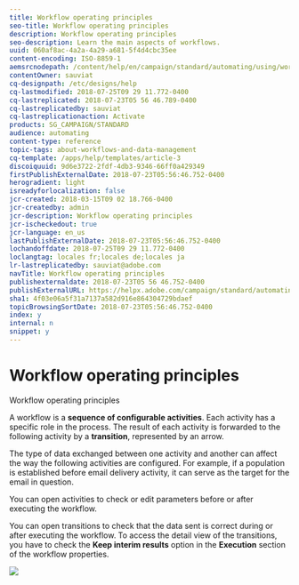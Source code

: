 ```yaml
---
title: Workflow operating principles
seo-title: Workflow operating principles
description: Workflow operating principles
seo-description: Learn the main aspects of workflows.
uuid: 060af8ac-4a2a-4a29-a681-5f4d4cbc35ee
content-encoding: ISO-8859-1
aemsrcnodepath: /content/help/en/campaign/standard/automating/using/workflow-operating-principles
contentOwner: sauviat
cq-designpath: /etc/designs/help
cq-lastmodified: 2018-07-25T09 29 11.772-0400
cq-lastreplicated: 2018-07-23T05 56 46.789-0400
cq-lastreplicatedby: sauviat
cq-lastreplicationaction: Activate
products: SG_CAMPAIGN/STANDARD
audience: automating
content-type: reference
topic-tags: about-workflows-and-data-management
cq-template: /apps/help/templates/article-3
discoiquuid: 9d6e3722-2fdf-4db3-9346-66ff0a429349
firstPublishExternalDate: 2018-07-23T05:56:46.752-0400
herogradient: light
isreadyforlocalization: false
jcr-created: 2018-03-15T09 02 18.766-0400
jcr-createdby: admin
jcr-description: Workflow operating principles
jcr-ischeckedout: true
jcr-language: en_us
lastPublishExternalDate: 2018-07-23T05:56:46.752-0400
lochandoffdate: 2018-07-25T09 29 11.772-0400
loclangtag: locales fr;locales de;locales ja
lr-lastreplicatedby: sauviat@adobe.com
navTitle: Workflow operating principles
publishexternaldate: 2018-07-23T05 56 46.752-0400
publishExternalURL: https://helpx.adobe.com/campaign/standard/automating/using/workflow-operating-principles.html
sha1: 4f03e06a5f31a7137a582d916e864304729bdaef
topicBrowsingSortDate: 2018-07-23T05:56:46.752-0400
index: y
internal: n
snippet: y
---
```


# Workflow operating principles

Workflow operating principles

A workflow is a **sequence of configurable activities**. Each activity has a specific role in the process. The result of each activity is forwarded to the following activity by a **transition**, represented by an arrow.

The type of data exchanged between one activity and another can affect the way the following activities are configured. For example, if a population is established before email delivery activity, it can serve as the target for the email in question.

You can open activities to check or edit parameters before or after executing the workflow.

You can open transitions to check that the data sent is correct during or after executing the workflow. To access the detail view of the transitions, you have to check the **Keep interim results** option in the **Execution** section of the workflow properties.

![](assets/workflow_overview.png)

